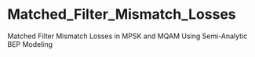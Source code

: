 # Matched_Filter_Mismatch_Losses
Matched Filter Mismatch Losses in MPSK and MQAM Using Semi-Analytic BEP Modeling
